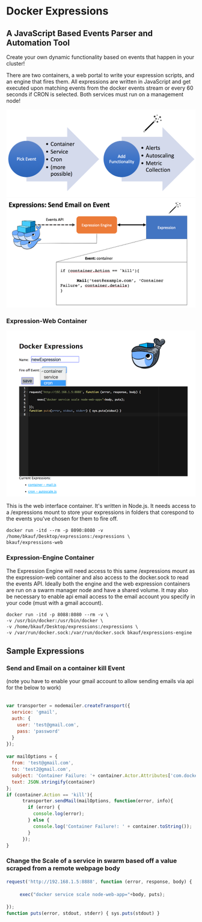 # Docker Expressions
## A JavaScript Based Events Parser and Automation Tool

Create your own dynamic functionality based on events that happen in your cluster!

There are two containers, a web portal to write your expression scripts, and an engine that fires them. All expressions are written in JavaScript and get executed upon matching events from the docker events stream or every 60 seconds if CRON is selected. Both services must run on a management node!


![Expression-Web](/Expressions-WalkThough.png?raw=true "Docker Expressions")
![Expression-Web](/Docker-Expressions.png?raw=true "Docker Expressions")




### Expression-Web Container

![Expression-Web](/Expressions-Web2.png?raw=true "Expression-Web UI")

This is the web interface container. It's written in Node.js. It needs access to a /expressions mount to store your expressions in folders that corespond to the events you've chosen for them to fire off.

```
docker run -itd --rm -p 8090:8080 -v /home/bkauf/Desktop/expressions:/expressions \
bkauf/expressions-web
```


### Expression-Engine Container

The Expression Engine will need access to this same /expressions mount as the expression-web container and also access to the docker.sock to read the events API. Ideally both the engine and the web expression containers are run on a swarm manager node and have a shared volume. It may also be necessary to enable api email access to the email account you specify in your code (must with a gmail account).

```
docker run -itd -p 8088:8080 --rm -v \
-v /usr/bin/docker:/usr/bin/docker \
-v /home/bkauf/Desktop/expressions:/expressions \
-v /var/run/docker.sock:/var/run/docker.sock bkauf/expressions-engine
```

## Sample Expressions

### Send and Email on a container kill Event
(note you have to enable your gmail account to allow sending emails via api for the below to work)
```javascript

var transporter = nodemailer.createTransport({
  service: 'gmail',
  auth: {
    user: 'test@gmail.com',
    pass: 'password'
  }
});

var mailOptions = {
  from: 'test@gmail.com',
  to: 'test2@gmail.com',
  subject: 'Container Failure: '+ container.Actor.Attributes['com.docker.swarm.service.name'],
  text: JSON.stringify(container)
};
if (container.Action == 'kill'){
      transporter.sendMail(mailOptions, function(error, info){
        if (error) {
          console.log(error);
        } else {
          console.log('Container Failure!: ' + container.toString());
        }
      });
}
```

### Change the Scale of a service in swarm based off a value scraped from a remote webpage body

```javascript
request('http://192.168.1.5:8888', function (error, response, body) {

     exec("docker service scale node-web-app="+body, puts);

});
function puts(error, stdout, stderr) { sys.puts(stdout) }
```
